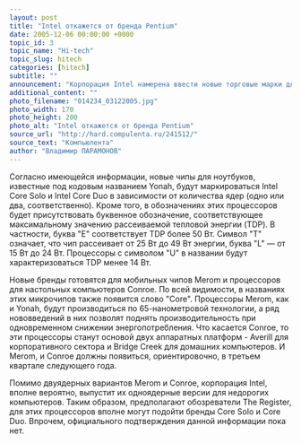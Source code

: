 ```yaml
---
layout: post
title: "Intel откажется от бренда Pentium"
date: 2005-12-06 00:00:00 +0000
topic_id: 3
topic_name: "Hi-tech"
topic_slug: hitech
categories: [hitech]
subtitle: ""
announcement: "Корпорация Intel намерена ввести новые торговые марки для будущих процессоров для настольных и портативных компьютеров, отказавшись от привычного бренда Pentium. Об этом сообщает японский веб-сайт PCWatch."
additional_content: ""
photo_filename: "014234_03122005.jpg"
photo_width: 170
photo_height: 200
photo_alt: "Intel откажется от бренда Pentium"
source_url: "http://hard.compulenta.ru/241512/"
source_text: "Компьюлента"
author: "Владимир ПАРАМОНОВ"
---
```

Согласно имеющейся информации, новые чипы для ноутбуков, известные под кодовым названием Yonah, будут маркироваться Intel Core Solo и Intel Core Duo в зависимости от количества ядер (одно или два, соответственно). Кроме того, в обозначениях этих процессоров будет присутствовать буквенное обозначение, соответствующее максимальному значению рассеиваемой тепловой энергии (TDP). В частности, буква "Е" соответствует TDP более 50 Вт. Символ "T" означает, что чип рассеивает от 25 Вт до 49 Вт энергии, буква "L" &mdash; от 15 Вт до 24 Вт. Процессоры с символом "U" в названии будут характеризоваться TDP менее 14 Вт.

Новые бренды готовятся для мобильных чипов Merom и процессоров для настольных компьютеров Conroe. По всей видимости, в названиях этих микрочипов также появится слово "Core". Процессоры Merom, как и Yonah, будут производиться по 65-нанометровой технологии, а ряд нововведений в них позволят поднять производительность при одновременном снижении энергопотребления. Что касается Conroe, то эти процессоры станут основой двух аппаратных платформ - Averill для корпоративного сектора и Bridge Creek для домашних компьютеров. И Merom, и Conroe должны появиться, ориентировочно, в третьем квартале следующего года.

Помимо двуядерных вариантов Merom и Conroe, корпорация Intel, вполне вероятно, выпустит их одноядерные версии для недорогих компьютеров. Таким образом, предполагают обозреватели The Register, для этих процессоров вполне могут подойти бренды Core Solo и Core Duo. Впрочем, официального подтверждения данной информации пока нет.
